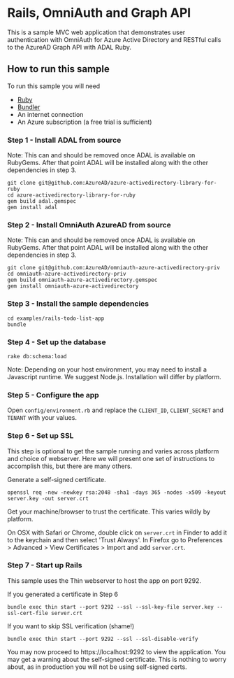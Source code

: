 Rails, OmniAuth and Graph API
=============================

This is a sample MVC web application that demonstrates user authentication with OmniAuth for Azure Active Directory and RESTful calls to the AzureAD Graph API with ADAL Ruby.

## How to run this sample

To run this sample you will need
- [Ruby](https://www.ruby-lang.org/en/documentation/installation/)
- [Bundler](http://bundler.io)
- An internet connection
- An Azure subscription (a free trial is sufficient)

### Step 1 - Install ADAL from source
Note: This can and should be removed once ADAL is available on RubyGems. After that point ADAL will be installed along with the other dependencies in step 3.

```
git clone git@github.com:AzureAD/azure-activedirectory-library-for-ruby
cd azure-activedirectory-library-for-ruby
gem build adal.gemspec
gem install adal
```

### Step 2 - Install OmniAuth AzureAD from source
Note: This can and should be removed once ADAL is available on RubyGems. After that point ADAL will be installed along with the other dependencies in step 3.

```
git clone git@github.com:AzureAD/omniauth-azure-activedirectory-priv
cd omniauth-azure-activedirectory-priv
gem build omniauth-azure-activedirectory.gemspec
gem install omniauth-azure-activedirectory
```

### Step 3 - Install the sample dependencies

```
cd examples/rails-todo-list-app
bundle
```

### Step 4 - Set up the database

```
rake db:schema:load
```

Note: Depending on your host environment, you may need to install a Javascript runtime. We suggest Node.js. Installation will differ by platform.

### Step 5 - Configure the app

Open `config/environment.rb` and replace the `CLIENT_ID`, `CLIENT_SECRET` and `TENANT` with your values.

### Step 6 - Set up SSL

This step is optional to get the sample running and varies across platform and choice of webserver. Here we will present one set of instructions to accomplish this, but there are many others.

Generate a self-signed certificate.

```
openssl req -new -newkey rsa:2048 -sha1 -days 365 -nodes -x509 -keyout server.key -out server.crt
```

Get your machine/browser to trust the certificate. This varies wildly by platform.

On OSX with Safari or Chrome, double click on `server.crt` in Finder to add it to the keychain and then select 'Trust Always'. In Firefox go to Preferences > Advanced > View Certificates > Import and add `server.crt`.

### Step 7 - Start up Rails

This sample uses the Thin webserver to host the app on port 9292.

If you generated a certificate in Step 6

```
bundle exec thin start --port 9292 --ssl --ssl-key-file server.key --ssl-cert-file server.crt
```

If you want to skip SSL verification (shame!)

```
bundle exec thin start --port 9292 --ssl --ssl-disable-verify
```

You may now proceed to https://localhost:9292 to view the application. You may get a warning about the self-signed certificate. This is nothing to worry about, as in production you will not be using self-signed certs.
